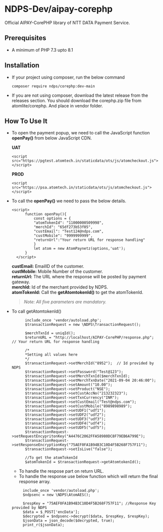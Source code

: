 # NDPS-Dev/aipay-corephp
Official AIPAY-CorePHP library of NTT DATA Payment Service.

## Prerequisites
- A minimum of PHP 7.3 upto 8.1

## Installation
- If your project using composer, run the below command   
   ```  
   composer require ndps/corephp:dev-main  
   ```
- If you are not using composer, download the latest release from the releases section. You should download the corephp.zip file from atomlite/corephp. And place in vendor folder.  

## How To Use It
- To open the payment popup, we need to call the JavaScript function **openPay()** from below JavaScript CDN.   

  **UAT**
  ```
  <script src="https://pgtest.atomtech.in/staticdata/ots/js/atomcheckout.js"></script>
  ```
  
  **PROD**
  ```
  <script src="https://psa.atomtech.in/staticdata/ots/js/atomcheckout.js"></script>
  ```
- To call the **openPay()** we need to pass the below details.
  ```
  <script>
        function openPay(){
            const options = {
            "atomTokenId": "11000000509998",
            "merchId": "65df273b53f05",
            "custEmail": "Test124@ndps.com",
            "custMobile": "9999999999",
            "returnUrl":"Your return URL for response handling"
            }
            let atom = new AtomPaynetz(options,'uat');
        }
    </script>
  ```
     **custEmail:** EmailID of the customer.   
     **custMobile:** Mobile Number of the customer.   
     **returnUrl:** The URL where the response will be posted by payment gateway.   
     **merchId:** Id of the merchant provided by NDPS.   
     **atomTokenId:** Call the **getAtomtokenId()** to get the atomTokenId.  
  ><em>Note: All five parameters are mandatory.</em>

- To call getAtomtokenId()

  ```
        include_once 'vendor/autoload.php';
        $transactionRequest = new \NDPS\TransactionRequest();

        $merchTxnId = uniqId();
        $returnURL = "http://localhost/AIPAY-CorePHP/response.php"; // Your return URL for response handling

        /*
        *Setting all values here
        */
        $transactionRequest->setMerchId("8952");  // Id provided by NDPS
        $transactionRequest->setPassword("Test@123");
        $transactionRequest->setMerchTxnId($merchTxnId);
        $transactionRequest->setMerchTxnDate("2021-09-04 20:46:00");
        $transactionRequest->setAmount("10.00");
        $transactionRequest->setProduct("NSE");
        $transactionRequest->setCustAccNo("213232323");
        $transactionRequest->setTxnCurrency("INR");
        $transactionRequest->setCustEmail("Test@ndps.com");
        $transactionRequest->setCustMobile("8989898989");
        $transactionRequest->setUDF1("udf1");
        $transactionRequest->setUDF2("udf2");
        $transactionRequest->setUDF3("udf3");
        $transactionRequest->setUDF4("udf4");
        $transactionRequest->setUDF5("udf5");
        $transactionRequest->setRequestEncypritonKey("A4476C2062FFA58980DC8F79EB6A799E");
        $transactionRequest->setResponseEncryptionKey("75AEF0FA1B94B3C10D4F5B268F757F11");
        $transactionRequest->setIsLive("false");

        //To get the atomTokenId
        $atomTokenId = $transactionRequest->getAtomtokenId(); 
  ```
  - To handle the respose part on return URL.
  - To handle the response use below function which will return the final response array.
  ```
       include_once 'vendor/autoload.php';
       $ndpsenc = new \NDPS\AtomAES();
   
       $respKey = "75AEF0FA1B94B3C10D4F5B268F757F11"; //Response Key provided by NDPS
       $data = $_POST['encData'];
       $decrypted = $ndpsenc->decrypt($data, $respKey, $respKey);
       $jsonData = json_decode($decrypted, true);
       print_r($jsonData);
  ```
  
  
